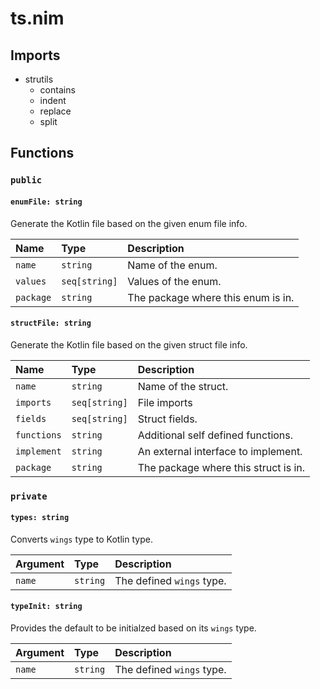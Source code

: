 # ts.nim

## Imports

-   strutils
    -   contains
    -   indent
    -   replace
    -   split

## Functions

### `public`

#### `enumFile: string`

Generate the Kotlin file based on the given enum file info.

| Name      | Type          | Description                        |
| :-------- | :------------ | :--------------------------------- |
| `name`    | `string`      | Name of the enum.                  |
| `values`  | `seq[string]` | Values of the enum.                |
| `package` | `string`      | The package where this enum is in. |

#### `structFile: string`

Generate the Kotlin file based on the given struct file info.

| Name        | Type          | Description                          |
| :---------- | :------------ | :----------------------------------- |
| `name`      | `string`      | Name of the struct.                  |
| `imports`   | `seq[string]` | File imports                         |
| `fields`    | `seq[string]` | Struct fields.                       |
| `functions` | `string`      | Additional self defined functions.   |
| `implement` | `string`      | An external interface to implement.  |
| `package`   | `string`      | The package where this struct is in. |

### `private`

#### `types: string`

Converts `wings` type to Kotlin type.

| Argument | Type     | Description               |
| :------- | :------- | :------------------------ |
| `name`   | `string` | The defined `wings` type. |

#### `typeInit: string`

Provides the default to be initialzed based on its `wings` type.

| Argument | Type     | Description               |
| :------- | :------- | :------------------------ |
| `name`   | `string` | The defined `wings` type. |
